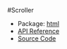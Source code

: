 #Scroller

* Package: [html](http://rikulo.org/api/_/rikulo_html.html)
* [API Reference](http://rikulo.org/api/_/rikulo_html/Scroller.html)
* [Source Code](https://github.com/rikulo/rikulo/blob/master/client/html/src/Scroller.dart)
